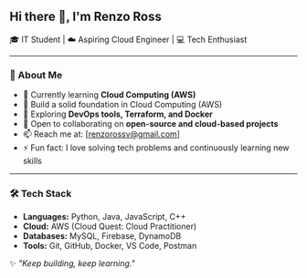## Hi there 👋, I'm Renzo Ross  

🎓 IT Student | ☁️ Aspiring Cloud Engineer | 💻 Tech Enthusiast  

---

### 🚀 About Me
- 🔭 Currently learning **Cloud Computing (AWS)**
- 🎯 Build a solid foundation in Cloud Computing (AWS)
- 🌱 Exploring **DevOps tools, Terraform, and Docker**  
- 👯 Open to collaborating on **open-source and cloud-based projects**  
- 📫 Reach me at: [renzorossv@gmail.com]  
- ⚡ Fun fact: I love solving tech problems and continuously learning new skills  

---

### 🛠️ Tech Stack
- **Languages:** Python, Java, JavaScript, C++  
- **Cloud:** AWS (Cloud Quest: Cloud Practitioner)  
- **Databases:** MySQL, Firebase, DynamoDB  
- **Tools:** Git, GitHub, Docker, VS Code, Postman

  
✨ *"Keep building, keep learning."*  
